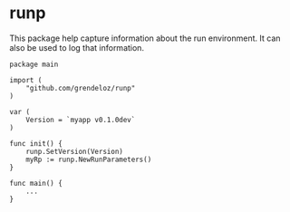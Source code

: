 # runp

This package help capture information about the run environment.
It can also be used to log that information.

```
package main

import (
    "github.com/grendeloz/runp"
)

var (
    Version = `myapp v0.1.0dev`
)

func init() {
    runp.SetVersion(Version)
    myRp := runp.NewRunParameters()
}

func main() {
    ...
}
```
